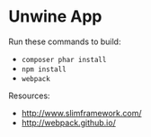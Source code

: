 # Unwine App

Run these commands to build:
- `composer phar install`
- `npm install`
- `webpack`

Resources:
- http://www.slimframework.com/
- http://webpack.github.io/
